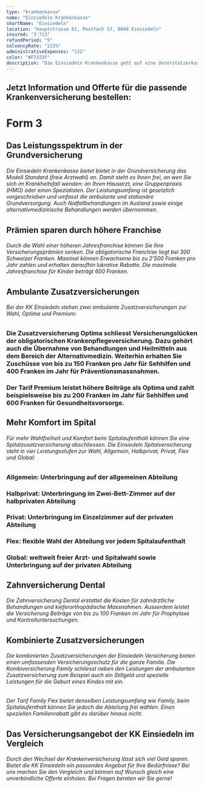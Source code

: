 ```yaml
---
type: "krankenkasse"
name: "Einsiedeln Krankenkasse"
shortName: "Einsiedeln"
location: "Hauptstrasse 61, Postfach 57, 8840 Einsiedeln"
insured: "3'713"
refundPeriod: "5"
solvencyRate: "222%"
administrativeExpenses: "122"
color: "#F7323F"
description: "Die Einsiedeln Krankenkasse geht auf eine Unterstützerkasse der Schneider und Weber aus dem Jahr 1825 zurück, die bis 1857 existierte. Im Jahr 1871 wurde der Versicherer schliesslich als Verein der Bäcker- und Metzgerzunft gegründet. Die Krankenversicherung zeichnet sich durch eine starke Verbundenheit zur Region und ein umfassendes Leistungsangebot aus."
---
```


## Jetzt Information und Offerte für die passende Krankenversicherung bestellen:

# Form 3

## Das Leistungsspektrum in der Grundversicherung

###### Die Einsiedeln Krankenkasse bietet bietet in der Grundversicherung das Modell Standard (freie Arztwahl) an. Damit steht es Ihnen frei, an wen Sie sich im Krankheitsfall wenden: an Ihren Hausarzt, eine Gruppenpraxis (HMO) oder einen Spezialisten. Der Leistungsumfang ist gesetzlich vorgeschrieben und umfasst die ambulante und stationäre Grundversorgung. Auch Notfallbehandlungen im Ausland sowie einige alternativmedizinische Behandlungen werden übernommen.

## Prämien sparen durch höhere Franchise

###### Durch die Wahl einer höheren Jahresfranchise können Sie Ihre Versicherungsprämien senken. Die obligatorische Franchise liegt bei 300 Schweizer Franken. Maximal können Erwachsene bis zu 2'500 Franken pro Jahr zahlen und erhalten daraufhin lukrative Rabatte. Die maximale Jahresfranchise für Kinder beträgt 600 Franken.

## Ambulante Zusatzversicherungen

###### Bei der KK Einsiedeln stehen zwei ambulante Zusatzversicherungen zur Wahl, Optima und Premium:

### Die Zusatzversicherung Optima schliesst Versicherungslücken der obligatorischen Krankenpflegeversicherung. Dazu gehört auch die Übernahme von Behandlungen und Heilmitteln aus dem Bereich der Alternativmedizin. Weiterhin erhalten Sie Zuschüsse von bis zu 150 Franken pro Jahr für Sehhilfen und 400 Franken im Jahr für Präventionsmassnahmen.

### Der Tarif Premium leistet höhere Beiträge als Optima und zahlt beispielsweise bis zu 200 Franken im Jahr für Sehhilfen und 600 Franken für Gesundheitsvorsorge.

## Mehr Komfort im Spital

###### Für mehr Wahlfreiheit und Komfort beim Spitalaufenthalt können Sie eine Spitalzusatzversicherung abschliessen. Die Einsiedeln Spitalversicherung steht in vier Leistungsstufen zur Wahl, Allgemein, Halbprivat, Privat, Flex und Global:

### Allgemein: Unterbringung auf der allgemeinen Abteilung

### Halbprivat: Unterbringung im Zwei-Bett-Zimmer auf der halbprivaten Abteilung

### Privat: Unterbringung im Einzelzimmer auf der privaten Abteilung

### Flex: flexible Wahl der Abteilung vor jedem Spitalaufenthalt

### Global: weltweit freier Arzt- und Spitalwahl sowie Unterbringung auf der privaten Abteilung

## Zahnversicherung Dental

###### Die Zahnversicherung Dental erstattet die Kosten für zahnärztliche Behandlungen und kieferorthopädische Massnahmen. Ausserdem leistet die Versicherung Beiträge von bis zu 100 Franken im Jahr für Prophylaxe und Kontrolluntersuchungen.

## Kombinierte Zusatzversicherungen

###### Die kombinierten Zusatzversicherungen der Einsiedeln Versicherung bieten einen umfassenden Versicherungsschutz für die ganze Familie. Die Kombiversicherung Family schliesst neben den Leistungen der ambulanten Zusatzversicherung zum Beispiel auch ein Stillgeld und spezielle Leistungen für die Geburt eines Kindes mit ein.

###### Der Tarif Family Flex bietet denselben Leistungsumfang wie Family, beim Spitalaufenthalt können Sie jedoch die Abteilung frei wählen. Einen speziellen Familienrabatt gibt es darüber hinaus nicht.

## Das Versicherungsangebot der KK Einsiedeln im Vergleich

###### Durch den Wechsel der Krankenversicherung lässt sich viel Geld sparen. Bietet die KK Einsiedeln ein passendes Angebot für Ihre Bedürfnisse? Bei uns machen Sie den Vergleich und können auf Wunsch gleich eine unverbindliche Offerte einholen. Bei Fragen beraten wir Sie gerne!
